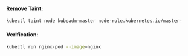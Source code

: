 #### Remove Taint:
```sh
kubectl taint node kubeadm-master node-role.kubernetes.io/master-
```
#### Verification:
```sh
kubectl run nginx-pod --image=nginx
```
